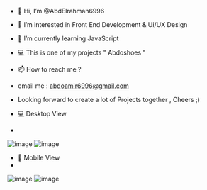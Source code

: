 - 👋 Hi, I’m @AbdElrahman6996
- 👀 I’m interested in Front End Development & Ui/UX Design
- 🌱 I’m currently learning JavaScript
- 💻 This is one of my projects " Abdoshoes "  
- 📫 How to reach me ? 
- email me : abdoamir6996@gmail.com 
- Looking forward to create a lot of Projects together , Cheers ;) 

- 💻 Desktop View
- 
![image](https://user-images.githubusercontent.com/100623881/162479688-d2c8e0eb-91aa-4a92-8001-08736aff264c.png)
![image](https://user-images.githubusercontent.com/100623881/162479731-5a3e131e-ea2c-4d5e-b6ad-d5872bb4f864.png)

- 📱 Mobile View 
- 
![image](https://user-images.githubusercontent.com/100623881/162479799-63f5b491-3cd9-4ad6-af10-c1c4d9520b1c.png)
![image](https://user-images.githubusercontent.com/100623881/162479898-1b6004a7-2f18-4b3f-81a8-f188996358f1.png)

<!---
AbdElrahman6996/AbdElrahman6996 is a ✨ special ✨ repository because its `README.md` (this file) appears on your GitHub profile.
You can click the Preview link to take a look at your changes.
--->
